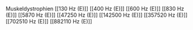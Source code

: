 Muskeldystrophien
[[130 Hz (E)]]
[[400 Hz (E)]]
[[600 Hz (E)]]
[[830 Hz (E)]]
[[5870 Hz (E)]]
[[47250 Hz (E)]]
[[142500 Hz (E)]]
[[357520 Hz (E)]]
[[702510 Hz (E)]]
[[882110 Hz (E)]]